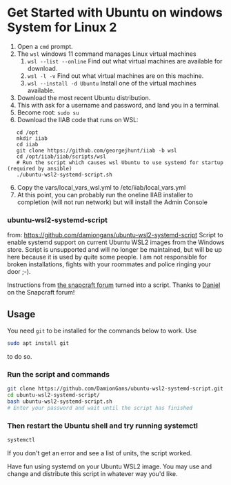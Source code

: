 # Get Started with Ubuntu on windows System for Linux 2

1. Open a ```cmd``` prompt. 
1. The ```wsl``` windows 11 command manages Linux virtual machines
    1. ```wsl --list --online``` Find out what virtual machines are available for download.
    2. ```wsl -l -v``` Find out what virtual machines are on this machine.
    3. ```wsl --install -d Ubuntu```   Install one of the virtual machines available.
2. Download the most recent Ubuntu distribution.
3. This with ask for a username and password, and land you in a terminal.
4. Become root: ```sudo su```
5. Download the IIAB code that runs on WSL:
```
   cd /opt
   mkdir iiab
   cd iiab
   git clone https://github.com/georgejhunt/iiab -b wsl
   cd /opt/iiab/iiab/scripts/wsl
   # Run the script which causes wsl Ubuntu to use systemd for startup (required by ansible)
   ./ubuntu-wsl2-systemd-script.sh
```
6. Copy the vars/local_vars_wsl.yml to /etc/iiab/local_vars.yml
7. At this point, you can probably run the oneline IIAB installer to completion (will not run network) but will install the Admin Console

### ubuntu-wsl2-systemd-script

from: https://github.com/damiongans/ubuntu-wsl2-systemd-script
Script to enable systemd support on current Ubuntu WSL2 images from the Windows store. 
Script is unsupported and will no longer be maintained, but will be up here because it is used by quite some people.
I am not responsible for broken installations, fights with your roommates and police ringing your door ;-).

Instructions from [the snapcraft forum](https://forum.snapcraft.io/t/running-snaps-on-wsl2-insiders-only-for-now/13033) turned into a script. Thanks to [Daniel](https://forum.snapcraft.io/u/daniel) on the Snapcraft forum! 

## Usage
You need ```git``` to be installed for the commands below to work. Use
```sh
sudo apt install git
```
to do so.
### Run the script and commands
```sh
git clone https://github.com/DamionGans/ubuntu-wsl2-systemd-script.git
cd ubuntu-wsl2-systemd-script/
bash ubuntu-wsl2-systemd-script.sh
# Enter your password and wait until the script has finished
```
### Then restart the Ubuntu shell and try running systemctl
```sh
systemctl

```
If you don't get an error and see a list of units, the script worked.

Have fun using systemd on your Ubuntu WSL2 image. You may use and change and distribute this script in whatever way you'd like. 
